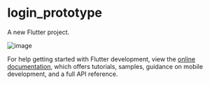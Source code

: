 # login_prototype

A new Flutter project.


![image](https://user-images.githubusercontent.com/75153651/178158926-a2294dcb-8999-42d4-bbd9-14e41b289bc1.png)


For help getting started with Flutter development, view the
[online documentation](https://docs.flutter.dev/), which offers tutorials,
samples, guidance on mobile development, and a full API reference.
